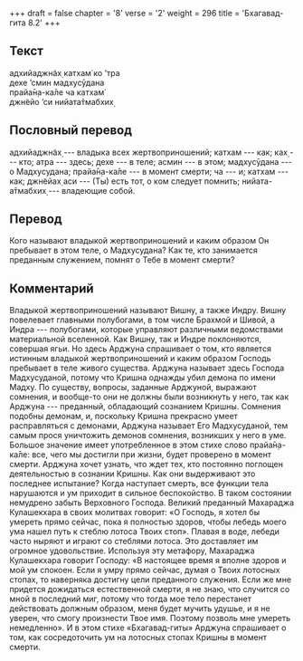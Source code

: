 +++
draft = false
chapter = '8'
verse = '2'
weight = 296
title = 'Бхагавад-гита 8.2'
+++
## Текст

адхийаджн̃ах̣ катхам̇ ко ’тра  
дехе ’смин мадхусӯдана  
прайа̄н̣а-ка̄ле ча катхам̇  
джн̃ейо ’си нийата̄тмабхих̣

## Пословный перевод

адхийаджн̃ах̣ --- владыка всех жертвоприношений; катхам --- как; ках̣ ---
кто; атра --- здесь; дехе --- в теле; асмин --- в этом; мадхусӯдана ---
о Мадхусудана; прайа̄н̣а-ка̄ле --- в момент смерти; ча --- и; катхам ---
как; джн̃ейах̣ аси --- (Ты) есть тот, о ком следует помнить;
нийата-а̄тмабхих̣ --- владеющие собой.

## Перевод

Кого называют владыкой жертвоприношений и каким образом Он пребывает в
этом теле, о Мадхусудана? Как те, кто занимается преданным служением,
помнят о Тебе в момент смерти?

## Комментарий

Владыкой жертвоприношений называют Вишну, а также Индру. Вишну
повелевает главными полубогами, в том числе Брахмой и Шивой, а Индра ---
полубогами, которые управляют различными ведомствами материальной
вселенной. Как Вишну, так и Индре поклоняются, совершая ягьи. Но здесь
Арджуна спрашивает о том, кто является истинным владыкой
жертвоприношений и каким образом Господь пребывает в теле живого
существа. Арджуна называет здесь Господа Мадхусуданой, потому что Кришна
однажды убил демона по имени Мадху. По существу, вопросы, заданные
Арджуной, выражают сомнения, и вообще-то они не должны были возникнуть у
него, так как Арджуна --- преданный, обладающий сознанием Кришны.
Сомнения подобны демонам, и, поскольку Кришна прекрасно умеет
расправляться с демонами, Арджуна называет Его Мадхусуданой, тем самым
прося уничтожить демонов сомнения, возникших у него в уме. Большое
значение имеет употребленное в этом стихе слово прайа̄н̣а-ка̄ле: все, чего
мы достигли при жизни, будет проверено в момент смерти. Арджуна хочет
узнать, что ждет тех, кто постоянно поглощен деятельностью в сознании
Кришны. Как они выдерживают это последнее испытание? Когда наступает
смерть, все функции тела нарушаются и ум приходит в сильное
беспокойство. В таком состоянии немудрено забыть Верховного Господа.
Великий преданный Махараджа Кулашекхара в своих молитвах говорит: «О
Господь, я хотел бы умереть прямо сейчас, пока я полностью здоров, чтобы
лебедь моего ума нашел путь к стеблю лотоса Твоих стоп». Плавая в воде,
лебеди часто ныряют и играют со стеблями лотоса. Это доставляет им
огромное удовольствие. Используя эту метафору, Махараджа Кулашекхара
говорит Господу: «В настоящее время я вполне здоров и мой ум спокоен.
Если я умру прямо сейчас, думая о Твоих лотосных стопах, то наверняка
достигну цели преданного служения. Если же мне придется дожидаться
естественной смерти, я не знаю, что случится со мной в последний миг,
потому что тогда мое тело перестанет действовать должным образом, меня
будет мучить удушье, и я не уверен, что смогу произнести Твое имя.
Поэтому позволь мне умереть немедленно». И в этом стихе «Бхагавад-гиты»
Арджуна спрашивает о том, как сосредоточить ум на лотосных стопах Кришны
в момент смерти.
